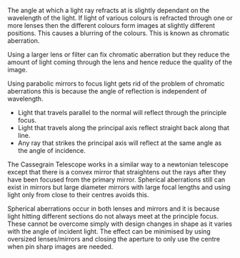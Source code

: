 The angle at which a light ray refracts at is slightly dependant on the wavelength of the light. If light of various colours is refracted through one or more lenses then the different colours form images at slightly different positions. This causes a blurring of the colours. This is known as chromatic aberration.

Using a larger lens or filter can fix chromatic aberration but they reduce the amount of light coming through the lens and hence reduce the quality of the image.

Using parabolic mirrors to focus light gets rid of the problem of chromatic aberrations this is because the angle of reflection is independent of wavelength. 
- Light that travels parallel to the normal will reflect through the principle focus.
- Light that travels along the principal axis reflect straight back along that line.
- Any ray that strikes the principal axis will reflect at the same angle as the angle of incidence.

The Cassegrain Telescope works in a similar way to a newtonian telescope except that there is a convex mirror that straightens out the rays after they have been focused from the primary mirror. Spherical aberrations still can exist in mirrors but large diameter mirrors with large focal lengths and using light only from close to their centres avoids this.

Spherical aberrations occur in both lenses and mirrors and it is because light hitting different sections do not always meet at the principle focus. These cannot be overcome simply with design changes in shape as it varies with the angle of incident light. The effect can be minimised by using oversized lenses/mirrors and closing the aperture to only use the centre when pin sharp images are needed.
